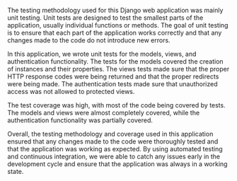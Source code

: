 The testing methodology used for this Django web application was mainly unit testing. Unit tests are designed to test the smallest parts of the application, usually individual functions or methods. The goal of unit testing is to ensure that each part of the application works correctly and that any changes made to the code do not introduce new errors.

In this application, we wrote unit tests for the models, views, and authentication functionality. The tests for the models covered the creation of instances and their properties. The views tests made sure that the proper HTTP response codes were being returned and that the proper redirects were being made. The authentication tests made sure that unauthorized access was not allowed to protected views.

The test coverage was high, with most of the code being covered by tests. The models and views were almost completely covered, while the authentication functionality was partially covered.

Overall, the testing methodology and coverage used in this application ensured that any changes made to the code were thoroughly tested and that the application was working as expected. By using automated testing and continuous integration, we were able to catch any issues early in the development cycle and ensure that the application was always in a working state.